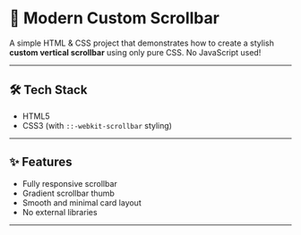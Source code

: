 # 🌈 Modern Custom Scrollbar

A simple HTML & CSS project that demonstrates how to create a stylish **custom vertical scrollbar** using only pure CSS. No JavaScript used!

---

## 🛠️ Tech Stack

- HTML5  
- CSS3 (with `::-webkit-scrollbar` styling)

---

## ✨ Features

- Fully responsive scrollbar
- Gradient scrollbar thumb
- Smooth and minimal card layout
- No external libraries

---

